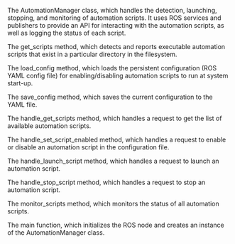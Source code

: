 The AutomationManager class, which handles the detection, launching, stopping, and monitoring of automation scripts. 
It uses ROS services and publishers to provide an API for interacting with the automation scripts, as well as logging the status of each script.

The get_scripts method, which detects and reports executable automation scripts that exist in a particular directory in the filesystem.

The load_config method, which loads the persistent configuration (ROS YAML config file) for enabling/disabling automation scripts to run at system start-up.

The save_config method, which saves the current configuration to the YAML file.

The handle_get_scripts method, which handles a request to get the list of available automation scripts.

The handle_set_script_enabled method, which handles a request to enable or disable an automation script in the configuration file.

The handle_launch_script method, which handles a request to launch an automation script.

The handle_stop_script method, which handles a request to stop an automation script.

The monitor_scripts method, which monitors the status of all automation scripts.

The main function, which initializes the ROS node and creates an instance of the AutomationManager class.
